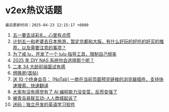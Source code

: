 # v2ex热议话题

`最后更新时间：2025-04-23 12:15:17 +0800`

1. [五一要去谈彩礼，心里有点慌](https://www.v2ex.com/t/1127457)
1. [计划五一和老婆去日本旅游，暂定京都和大版，有什么好玩的好吃的好买的推荐，以及需要注意的事项？](https://www.v2ex.com/t/1127260)
1. [为了戒 lu，开发了一个 lulu 指导工具，限制自己频率](https://www.v2ex.com/t/1127312)
1. [2025 年 DIY NAS 系统你会选择那个呢？](https://www.v2ex.com/t/1127276)
1. [二本 34 大龄前端面试有感](https://www.v2ex.com/t/1127335)
1. [想换房(首帖)](https://www.v2ex.com/t/1127333)
1. [送 10 个终身会员： [NoTab] 一款在当前页面预览链接的浏览器插件，支持快速搜索、快速翻译](https://www.v2ex.com/t/1127366)
1. [大家有没有感觉有了 AI 编程能力没变菜，反而变强了](https://www.v2ex.com/t/1127404)
1. [被青岛易联互动-人人商城起诉了](https://www.v2ex.com/t/1127361)
1. [送码｜独立开发的英语学习软件](https://www.v2ex.com/t/1127438)

